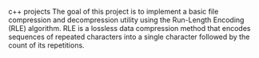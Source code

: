 c++ projects
The goal of this project is to implement a basic file compression and decompression utility using the Run-Length Encoding (RLE) algorithm. RLE is a lossless data compression method that encodes sequences of repeated characters into a single character followed by the count of its repetitions.
